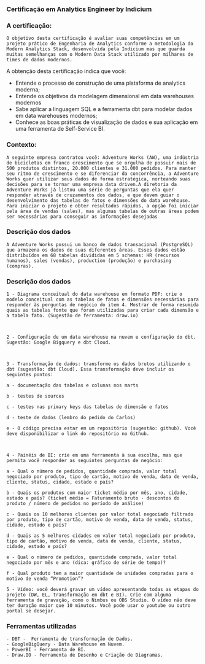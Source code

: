 ### Certificação em Analytics Engineer by Indicium

### A certificação:
    O objetivo desta certificação é avaliar suas competências em um projeto prático de Engenharia de Analytics conforme a metodologia do Modern Analytics Stack, desenvolvida pela Indicium mas que guarda muitas semelhanças com o Modern Data Stack utilizado por milhares de times de dados modernos.
A obtenção desta certificação indica que você:  
- Entende o processo de construção de uma plataforma de analytics moderna;
- Entende os objetivos da modelagem dimensional em data warehouses modernos
- Sabe aplicar a linguagem SQL e a ferramenta dbt para modelar dados em data warehouses modernos;
- Conhece as boas práticas de visualização de dados e sua aplicação em uma ferramenta de Self-Service BI.

### Contexto:
    A seguinte empresa contratou você: Adventure Works (AW), uma indústria de bicicletas em franco crescimento que se orgulha de possuir mais de 500 produtos distintos, 20.000 clientes e 31.000 pedidos. Para manter seu ritmo de crescimento e se diferenciar da concorrência, a Adventure Works quer utilizar seus dados de forma estratégica, norteando suas decisões para se tornar uma empresa data driven.A diretoria da Adventure Works já listou uma série de perguntas que ela quer responder através de cruzamentos dos dados, e que devem guiar o desenvolvimento das tabelas de fatos e dimensões do data warehouse. Para iniciar o projeto e obter resultados rápidos, a opção foi iniciar pela área de vendas (sales), mas algumas tabelas de outras áreas podem ser necessárias para conseguir as informações desejadas

### Descrição dos dados
    A Adventure Works possui um banco de dados transacional (PostgreSQL) que armazena os dados de suas diferentes áreas. Esses dados estão distribuídos em 68 tabelas divididas em 5 schemas: HR (recursos humanos), sales (vendas), production (produção) e purchasing (compras).

### Descrição dos dados
    1 - Diagrama conceitual do data warehouse em formato PDF: crie o modelo conceitual com as tabelas de fatos e dimensões necessárias para responder às perguntas de negócio do item 4. Mostrar de forma resumida quais as tabelas fonte que foram utilizadas para criar cada dimensão e a tabela fato. (Sugestão de ferramenta: draw.io)



    2 - Configuração de um data warehouse na nuvem e configuração do dbt. Sugestão: Google Bigquery e dbt Cloud.



    3 - Transformação de dados: transforme os dados brutos utilizando o dbt (sugestão: dbt Cloud). Essa transformação deve incluir os seguintes pontos:

    a - documentação das tabelas e colunas nos marts

    b - testes de sources

    c - testes nas primary keys das tabelas de dimensão e fatos

    d - teste de dados (lembro do pedido do Carlos)

    e - O código precisa estar em um repositório (sugestão: github). Você deve disponibilizar o link do repositório no Github.



    4 - Painéis de BI: crie em uma ferramenta à sua escolha, mas que permita você responder as seguintes perguntas de negócio:

    a - Qual o número de pedidos, quantidade comprada, valor total negociado por produto, tipo de cartão, motivo de venda, data de venda, cliente, status, cidade, estado e país?

    b - Quais os produtos com maior ticket médio por mês, ano, cidade, estado e país? (ticket médio = Faturamento bruto - descontos do produto / número de pedidos no período de análise)

    c - Quais os 10 melhores clientes por valor total negociado filtrado por produto, tipo de cartão, motivo de venda, data de venda, status, cidade, estado e país?

    d - Quais as 5 melhores cidades em valor total negociado por produto, tipo de cartão, motivo de venda, data de venda, cliente, status, cidade, estado e país?

    e - Qual o número de pedidos, quantidade comprada, valor total negociado por mês e ano (dica: gráfico de série de tempo)?

    f - Qual produto tem a maior quantidade de unidades compradas para o motivo de venda “Promotion”?

    5 - Vídeo: você deverá gravar um vídeo apresentando todas as etapas do projeto (DW, EL, transformação em dbt e BI). Crie com alguma ferramenta de gravação, como o Nimbus ou OBS Studio. O vídeo não deve ter duração maior que 10 minutos. Você pode usar o youtube ou outro portal se desejar.

### Ferramentas utilizadas
    - DBT -  Ferramenta de transformação de Dados.
    - GoogleBigQuery - Data Warehouse em Nuvem.
    - PowerBI - Ferramenta de BI.
    - Draw.IO - Ferramenta de Desenho e Criação de Diagramas.